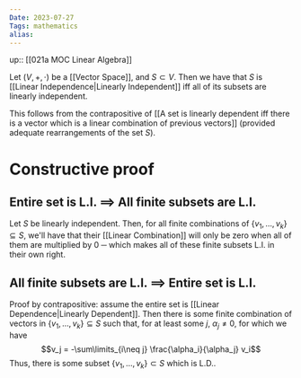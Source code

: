 ```yaml
---
Date: 2023-07-27
Tags: mathematics
alias: 
---
```

up:: [[021a MOC Linear Algebra]]

Let $(V, +, \cdot)$ be a [[Vector Space]], and $S \subset V$. Then we have that $S$ is [[Linear Independence|Linearly Independent]] iff all of its subsets are linearly independent.

This follows from the contrapositive of [[A set is linearly dependent iff there is a vector which is a linear combination of previous vectors]] (provided adequate rearrangements of the set $S$).

# Constructive proof
## Entire set is L.I. $\implies$ All finite subsets are L.I.
Let $S$ be linearly independent. Then, for all finite combinations of $\{v_1, \dots, v_k\} \subseteq S$, we'll have that their [[Linear Combination]] will only be zero when all of them are multiplied by $0$ ─ which makes all of these finite subsets L.I. in their own right.

## All finite subsets are L.I. $\implies$ Entire set is L.I.
Proof by contrapositive: assume the entire set is [[Linear Dependence|Linearly Dependent]]. Then there is some finite combination of vectors in $\{v_1, \dots, v_k\} \subseteq S$ such that, for at least some $j$, $\alpha_j \neq 0$, for which we have
$$v_j = -\sum\limits_{i\neq j} \frac{\alpha_i}{\alpha_j} v_i$$
Thus, there is some subset $\{v_1, \dots, v_k\} \subset S$ which is L.D..